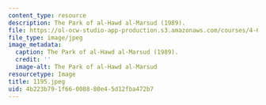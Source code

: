 ```yaml
---
content_type: resource
description: The Park of al-Hawd al-Marsud (1989).
file: https://ol-ocw-studio-app-production.s3.amazonaws.com/courses/4-615-the-architecture-of-cairo-spring-2002/4b223b791f66008880e45d12fba472b7_1195.jpeg
file_type: image/jpeg
image_metadata:
  caption: The Park of al-Hawd al-Marsud (1989).
  credit: ''
  image-alt: The Park of al-Hawd al-Marsud
resourcetype: Image
title: 1195.jpeg
uid: 4b223b79-1f66-0088-80e4-5d12fba472b7
---
```

